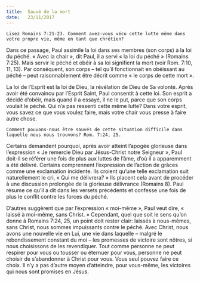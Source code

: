 ```yaml
---
title:  Sauvé de la mort
date:   23/11/2017
---
```


`Lisez Romains 7:21-23. Comment avez-vous vécu cette lutte même dans votre propre vie, même en tant que chrétien?`

Dans ce passage, Paul assimile la loi dans ses membres (son corps) à la loi du péché. « Avec la chair », dit Paul, il a servi « la loi du péché » (Romains 7:25). Mais servir le péché et obéir à sa loi signifient la mort (voir Rom. 7:10, 11, 13). Par conséquent, son corps – tel qu’il fonctionnait en obéissant au péché – peut raisonnablement être décrit comme « le corps de cette mort ». 

La loi de l’Esprit est la loi de Dieu, la révélation de Dieu de Sa volonté. Après avoir été convaincu par l’Esprit Saint, Paul consentit à cette loi. Son esprit a décidé d’obéir, mais quand il a essayé, il ne le put, parce que son corps voulait le péché. Qui n’a pas ressenti cette même lutte? Dans votre esprit, vous savez ce que vous voulez faire, mais votre chair vous presse à faire autre chose. 

`Comment pouvons-nous être sauvés de cette situation difficile dans laquelle nous nous trouvons? Rom. 7:24, 25.`

Certains demandent pourquoi, après avoir atteint l’apogée glorieuse dans l’expression « Je remercie Dieu par Jésus-Christ notre Seigneur », Paul doit-il se référer une fois de plus aux luttes de l’âme, d’où il a apparemment a été délivré. Certains comprennent l’expression de l’action de grâces comme une exclamation incidente. Ils croient qu’une telle exclamation suit naturellement le cri, « Qui me délivrera? » Ils placent cela avant de procéder à une discussion prolongée de la glorieuse délivrance (Romains 8). Paul résume ce qu’il a dit dans les versets précédents et confesse une fois de plus le conflit contre les forces du péché. 

D’autres suggèrent que par l’expression « moi-même », Paul veut dire, « laissé à moi-même, sans Christ. » Cependant, quel que soit le sens qu’on donne à Romains 7:24, 25, un point doit rester clair: laissés à nous-mêmes, sans Christ, nous sommes impuissants contre le péché. Avec Christ, nous avons une nouvelle vie en Lui, une vie dans laquelle – malgré le rebondissement constant du moi – les promesses de victoire sont nôtres, si nous choisissons de les revendiquer. Tout comme personne ne peut respirer pour vous ou tousser ou éternuer pour vous, personne ne peut choisir de s’abandonner à Christ pour vous. Vous seul pouvez faire ce choix. Il n’y a pas d’autre moyen d’atteindre, pour vous-même, les victoires qui nous sont promises en Jésus. 